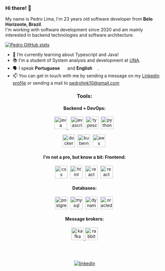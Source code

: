 ### Hi there! 👋
My name is Pedro Lima, I'm 23 years old software developer from <b>Belo Horizonte, Brazil</b>. <br/>
I'm working with software development since 2020 and am mainly interested in backend technologies and software architecture. <br/>

[![Pedro GitHub stats](https://github-readme-stats.vercel.app/api?username=pedrohnk&theme=nightowl&show_icons=true&count_private=true)](https://github.com/pedrohnk)
<br/>  

- 🌱 I’m currently learning about Typescript and Java!
- 📚 I'm a student of System analysis and development at <a href="https://www.una.br/" target="_blank"> UNA</a>.
- 🗣 I speak **Portuguese** <img src="https://img.icons8.com/color/48/000000/brazil-circular.png" width="16"/> and **English** <img src="https://www.svgrepo.com/show/110211/united-kingdom.svg" width="13"/>.
- 📫 You can get in touch with me by sending a message on my <a href="https://www.linkedin.com/in/pedrohlp/" target="_blank">Linkedin profile</a> or sending a mail to <a href="mailto:pedrohnk10@gmail.com" target="_blank">pedrohnk10@gmail.com</a>


<h3 align="center">Tools: </h3>
<h4 align="center">Backend + DevOps:</h4>

<p align="center">
  <a href="https://www.java.com/" target="_blank"> <img src="https://github.com/abrahamcalf/programming-languages-logos/blob/master/src/java/java.png?raw=true" alt="java" width="40" height="40" /> </a>&nbsp;
 <a href="https://www.javascript.com/" target="_blank"><img src="https://github.com/abrahamcalf/programming-languages-logos/blob/master/src/javascript/javascript.png?raw=true" alt="javascript" width="40" height="40" /></a>&nbsp;
 <a href="https://www.typescriptlang.org/" target="_blank"> <img src="https://github.com/abrahamcalf/programming-languages-logos/blob/master/src/typescript/typescript.png?raw=true" alt="typescript" width="40" height="40" /></a>&nbsp;
 <a href="https://www.python.org/" target="_blank"><img src="https://img.icons8.com/color/64/000000/python.png" alt="python" width="40" height="40" /></a>&nbsp;
</p>
<p align="center">
  <a href="https://www.docker.com/" target="_blank"> <img src="https://img.icons8.com/dusk/64/000000/docker.png" alt="docker" width="40" height="40" /></a>&nbsp;
  <a href="https://kubernetes.io/" target="_blank"><img src="https://img.icons8.com/color/48/000000/kubernetes.png" alt="kubernetes" width="40" height="40" /></a>&nbsp;
  <a href="https://www.aws.amazon.com/" target="_blank"><img src="https://raw.githubusercontent.com/yurijserrano/Github-Profile-Readme-Logos/f994c418a134b58c4aec11152f6a4a33fa89da26/cloud/amazon.svg" alt="aws" width="40" height="40" /></a>&nbsp;
</p>

<h4 align="center">I'm not a pro, but know a bit: Frontend:</h4>
<p align="center">
  <a href="https://www.w3schools.com/css/" target="_blank"><img src="https://img.icons8.com/dusk/64/000000/css3.png" alt="css" width="40" height="40" /></a>&nbsp;
  <a href="https://www.w3schools.com/html/" target="_blank"><img src="https://img.icons8.com/dusk/64/000000/html-5.png" alt="html" width="40" height="40" /></a>&nbsp;
     <a href="https://reactjs.org/" target="_blank"> <img src="https://raw.githubusercontent.com/yurijserrano/Github-Profile-Readme-Logos/f994c418a134b58c4aec11152f6a4a33fa89da26/frameworks/react.svg" alt="react" width="40" height="40" /></a>&nbsp;
       <a href="https://vuejs.org/" target="_blank"> <img src="https://raw.githubusercontent.com/yurijserrano/Github-Profile-Readme-Logos/f994c418a134b58c4aec11152f6a4a33fa89da26/frameworks/vuejs.svg" alt="react" width="40" height="40" /></a>&nbsp;
</p>

<h4 align="center">Databases:</h4>
<p align="center">
  <a href="https://www.postgresql.org/" target="_blank"><img src="https://img.icons8.com/color/48/000000/postgreesql.png" alt="postgresql" width="40" height="40" /></a>&nbsp;
  <a href="https://www.mysql.com/" target="_blank"><img src="https://raw.githubusercontent.com/yurijserrano/Github-Profile-Readme-Logos/f994c418a134b58c4aec11152f6a4a33fa89da26/databases/mysql.svg" alt="mysql" width="40" height="40" /></a>&nbsp;
  <a href="https://aws.amazon.com/pm/dynamodb" target="_blank"><img src="https://icon.icepanel.io/AWS/svg/Database/DynamoDB.svg" alt="dynamodb" width="40" height="40" /></a>&nbsp;
    <a href="https://www.oracle.com/database/" target="_blank"><img src="https://img.icons8.com/?size=512&id=39913&format=png" alt="oracledb" width="40" height="40" /></a>&nbsp;
</p>

<h4 align="center">Message brokers:</h4>
<p align="center">
 <a href="https://kafka.apache.org/" target="_blank"><img src="https://upload.wikimedia.org/wikipedia/commons/thumb/0/0a/Apache_kafka-icon.svg/2048px-Apache_kafka-icon.svg.png" alt="kafka" width="40" height="40" />
 <a href="https://www.rabbitmq.com/" target="_blank"><img src="https://seeklogo.com/images/R/rabbitmq-logo-25641A76DE-seeklogo.com.png" alt="rabbitmq" width="40" height="40" />
    
 </a>&nbsp;
 </p>
<br/>

<div align="center">
<a href="https://linkedin.com/in/pedrohlp" target="_blank">
<img src=https://img.shields.io/badge/linkedin-%231E77B5.svg?&style=for-the-badge&logo=linkedin&logoColor=white alt=linkedin style="margin-bottom: 5px;" />
</a>
</div>  
